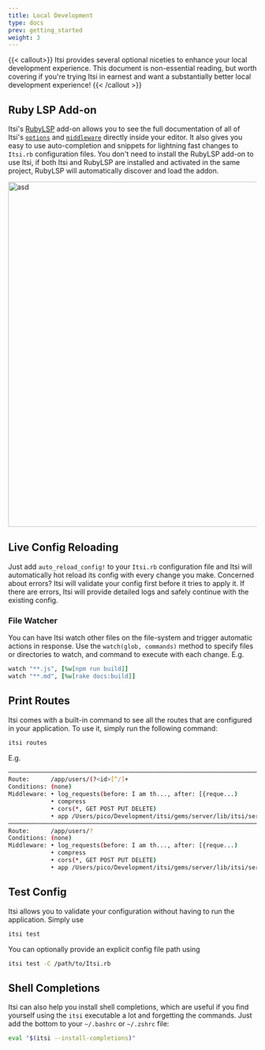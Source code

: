```yaml
---
title: Local Development
type: docs
prev: getting_started
weight: 3
---
```


{{< callout>}}
  Itsi provides several optional niceties to enhance your local development experience.
This document is non-essential reading, but worth covering if you're trying Itsi in earnest and want a substantially better
local development experience!
  {{< /callout >}}

## Ruby LSP Add-on
Itsi's [RubyLSP](https://shopify.github.io/ruby-lsp/) add-on allows you to see the full documentation of all of Itsi's [`options`](/options) and [`middleware`](/middleware) directly
inside your editor. It also gives you easy to use auto-completion and snippets for lightning fast changes to `Itsi.rb` configuration files.
You don't need to install the RubyLSP add-on to use Itsi, if both Itsi and RubyLSP are installed and activated in the same project, RubyLSP will automatically
discover and load the addon.

<img src="/ruby-lsp.png" alt="asd" width="700px" style="display: block; margin-left: auto; margin-right: auto;">

## Live Config Reloading
Just add `auto_reload_config!` to your `Itsi.rb` configuration file and Itsi will automatically hot reload its config with every change you make.
Concerned about errors? Itsi will validate your config first before it tries to apply it. If there are errors, Itsi will provide detailed logs and safely continue with the existing config.

### File Watcher
You can have Itsi watch other files on the file-system and trigger automatic actions in response.
Use the `watch(glob, commands)` method to specify files or directories to watch, and command to execute with each change.
E.g.
```ruby
watch "**.js", [%w[npm run build]]
watch "**.md", [%w[rake docs:build]]
```

## Print Routes
Itsi comes with a built-in command to see all the routes that are configured in your application. To use it, simply run the following command:
```bash
itsi routes
```

E.g.
```bash
────────────────────────────────────────────────────────────────────────────
Route:      /app/users/(?<id>[^/]+
Conditions: (none)
Middleware: • log_requests(before: I am th..., after: [{reque...)
            • compress
            • cors(*, GET POST PUT DELETE)
            • app /Users/pico/Development/itsi/gems/server/lib/itsi/server/typed_handlers.rb:9
────────────────────────────────────────────────────────────────────────────
Route:      /app/users/?
Conditions: (none)
Middleware: • log_requests(before: I am th..., after: [{reque...)
            • compress
            • cors(*, GET POST PUT DELETE)
            • app /Users/pico/Development/itsi/gems/server/lib/itsi/server/rack_interface.rb:15

```
## Test Config
Itsi allows you to validate your configuration without having to run the application.
Simply use
```bash
itsi test
```

You can optionally provide an explicit config file path using
```bash
itsi test -C /path/to/Itsi.rb
```



## Shell Completions
Itsi can also help you install shell completions, which are useful if you find yourself using the `itsi` executable a lot and forgetting the commands.
Just add the bottom to your `~/.bashrc` or `~/.zshrc` file:

```bash
eval "$(itsi --install-completions)"
```
